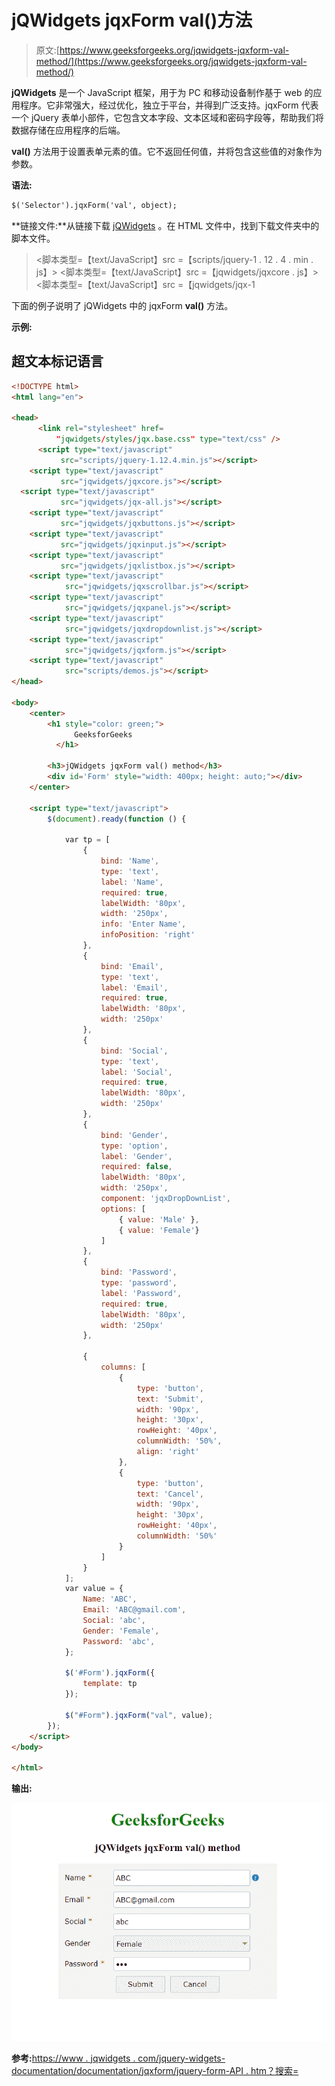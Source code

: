 # jQWidgets jqxForm val()方法

> 原文:[https://www.geeksforgeeks.org/jqwidgets-jqxform-val-method/](https://www.geeksforgeeks.org/jqwidgets-jqxform-val-method/)

**jQWidgets** 是一个 JavaScript 框架，用于为 PC 和移动设备制作基于 web 的应用程序。它非常强大，经过优化，独立于平台，并得到广泛支持。jqxForm 代表一个 jQuery 表单小部件，它包含文本字段、文本区域和密码字段等，帮助我们将数据存储在应用程序的后端。

**val()** 方法用于设置表单元素的值。它不返回任何值，并将包含这些值的对象作为参数。

**语法:**

```html
$('Selector').jqxForm('val', object);
```

**链接文件:**从链接下载 [jQWidgets](https://www.jqwidgets.com/download/) 。在 HTML 文件中，找到下载文件夹中的脚本文件。

> <link rel="”stylesheet”" href="”jqwidgets/styles/jqx.base.css”" type="”text/css”">
> <脚本类型=【text/JavaScript】src =【scripts/jquery-1 . 12 . 4 . min . js】></脚本>
> <脚本类型=【text/JavaScript】src =【jqwidgets/jqxcore . js】></脚本>
> <脚本类型=【text/JavaScript】src =【jqwidgets/jqx-1

下面的例子说明了 jQWidgets 中的 jqxForm **val()** 方法。

**示例:**

## 超文本标记语言

```html
<!DOCTYPE html>
<html lang="en">

<head>
      <link rel="stylesheet" href=
          "jqwidgets/styles/jqx.base.css" type="text/css" />
      <script type="text/javascript" 
           src="scripts/jquery-1.12.4.min.js"></script>
    <script type="text/javascript" 
           src="jqwidgets/jqxcore.js"></script>
  <script type="text/javascript" 
           src="jqwidgets/jqx-all.js"></script>
    <script type="text/javascript" 
           src="jqwidgets/jqxbuttons.js"></script>
    <script type="text/javascript" 
           src="jqwidgets/jqxinput.js"></script>
    <script type="text/javascript" 
           src="jqwidgets/jqxlistbox.js"></script>
    <script type="text/javascript" 
            src="jqwidgets/jqxscrollbar.js"></script>
    <script type="text/javascript" 
            src="jqwidgets/jqxpanel.js"></script>
    <script type="text/javascript" 
            src="jqwidgets/jqxdropdownlist.js"></script>
    <script type="text/javascript" 
            src="jqwidgets/jqxform.js"></script>
    <script type="text/javascript" 
            src="scripts/demos.js"></script>
</head>

<body>
    <center>
        <h1 style="color: green;">
              GeeksforGeeks
          </h1>

        <h3>jQWidgets jqxForm val() method</h3>
        <div id='Form' style="width: 400px; height: auto;"></div>
    </center>

    <script type="text/javascript">
        $(document).ready(function () {

            var tp = [
                {
                    bind: 'Name',
                    type: 'text',
                    label: 'Name',
                    required: true,
                    labelWidth: '80px',
                    width: '250px',
                    info: 'Enter Name',
                    infoPosition: 'right'
                }, 
                {
                    bind: 'Email',
                    type: 'text',
                    label: 'Email',
                    required: true,
                    labelWidth: '80px',
                    width: '250px'
                },
                {
                    bind: 'Social',
                    type: 'text',
                    label: 'Social',
                    required: true,
                    labelWidth: '80px',
                    width: '250px'
                },
                {
                    bind: 'Gender',
                    type: 'option',
                    label: 'Gender',
                    required: false,
                    labelWidth: '80px',
                    width: '250px',
                    component: 'jqxDropDownList',
                    options: [
                        { value: 'Male' },
                        { value: 'Female'}
                    ]
                },
                {
                    bind: 'Password',
                    type: 'password',
                    label: 'Password',
                    required: true,
                    labelWidth: '80px',
                    width: '250px'
                },

                {
                    columns: [
                        {
                            type: 'button',
                            text: 'Submit',
                            width: '90px',
                            height: '30px',
                            rowHeight: '40px',
                            columnWidth: '50%',
                            align: 'right'
                        },
                        {
                            type: 'button',
                            text: 'Cancel',
                            width: '90px',
                            height: '30px',
                            rowHeight: '40px',
                            columnWidth: '50%'
                        }                
                    ]
                }
            ];
            var value = {
                Name: 'ABC',
                Email: 'ABC@gmail.com',
                Social: 'abc',
                Gender: 'Female',
                Password: 'abc',
            };

            $('#Form').jqxForm({
                template: tp
            });

            $("#Form").jqxForm("val", value);
        });
    </script>
</body>

</html>
```

**输出:**

![](img/4d5d744167d5aefc38e75946a58a2b2f.png)

**参考:**[https://www . jqwidgets . com/jquery-widgets-documentation/documentation/jqxform/jquery-form-API . htm？搜索=](https://www.jqwidgets.com/jquery-widgets-documentation/documentation/jqxform/jquery-form-api.htm?search=)